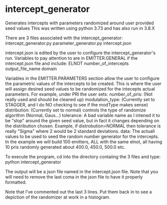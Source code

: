 # intercept_generator
Generates intercepts with parameters randomized around user provided seed values
This was written using python 3.73 and has also run in 3.8.X

There are 3 files associated with the intercept_generator:
  intercept_generator.py
  parameter_generator.py 
  intercept.json
  
intercept.json is edited by the user to configure the intercept_generator's run. 
Variables to pay attention to are in EMITTER.GENERAL if the intercept.json file
and include:
  ELNOT
  number_of_intercepts
  output_file_name
  domain
  
  
Variables in the EMITTER.PARAMETERS section allow the user to configure the parametric
values of the intercepts to be created. This is where the user will assign desired
seed values to be randomized for the intecepts actual parameters. For example, under PRI
the user sets:
  number_of_pris: (Not really used and should be cleaned up)
  modulation_type: (Currently set to STAGGER, and I do NO checking to see if the modType makes sense)
  distribution: (Currently set to normal) controls the type of randomize algorithm (Normal, Gaus...)
  tolerance: A bad variable name as I intened it to be "slop" around the given seed value, but in fact
    it changes depending on the distribution chosen. Example, if distrobution=NORMAL then tolerance is really
    "Sigma" where 2 would be 2 standard deviations. 
  data: The actuall values to be used to seed the random number generator for the intercepts. In the example 
  we will build 100 emitters, ALL with the same elnot, all having 10 pris randomly generated about 
  400.0, 450.0, 500.0 etc.
  
  
To execute the program, cd into the directory contaiing the 3 files and type:
python intercept_generator

The output will be a json file named in the intercept.json file. 
Note that you will need to remove the last coma in the json file to have it properly formatted.

Note that I've commented out the last 3 lines. Put them back in to see a depiction of the randomizer at work
in a histogram.

  
